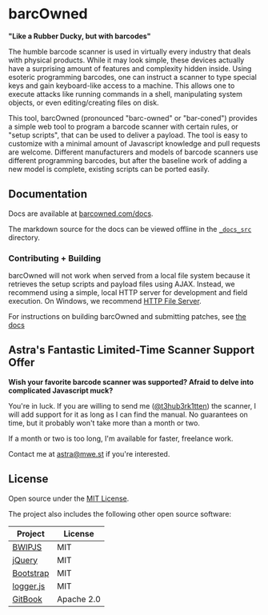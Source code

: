 # barcOwned

**"Like a Rubber Ducky, but with barcodes"**

The humble barcode scanner is used in virtually every industry that deals with physical products. While it may look simple, these devices actually have a surprising amount of features and complexity hidden inside. Using esoteric programming barcodes, one can instruct a scanner to type special keys and gain keyboard-like access to a machine. This allows one to execute attacks like running commands in a shell, manipulating system objects, or even editing/creating files on disk.

This tool, barcOwned (pronounced "barc-owned" or "bar-coned") provides a simple web tool to program a barcode scanner with certain rules, or "setup scripts", that can be used to deliver a payload. The tool is easy to customize with a minimal amount of Javascript knowledge and pull requests are welcome. Different manufacturers and models of barcode scanners use different programming barcodes, but after the baseline work of adding a new model is complete, existing scripts can be ported easily.

## Documentation

Docs are available at [barcowned.com/docs](https://barcowned.com/docs).

The markdown source for the docs can be viewed offline in the [`_docs_src`](_docs_src) directory.

### Contributing + Building

barcOwned will not work when served from a local file system because it retrieves the setup scripts and payload files using AJAX. Instead, we recommend using a simple, local HTTP server for development and field execution. On Windows, we recommend [HTTP File Server](http://www.rejetto.com/hfs/).

For instructions on building barcOwned and submitting patches, see [the docs](https://barcowned.com/docs/contributing/readme.html)

## Astra's Fantastic Limited-Time Scanner Support Offer

**Wish your favorite barcode scanner was supported? Afraid to delve into complicated Javascript muck?**

You're in luck. If you are willing to send me ([@t3hub3rk1tten](https://github.com/T3hUb3rK1tten)) the scanner, I will add support for it as long as I can find the manual. No guarantees on time, but it probably won't take more than a month or two.

If a month or two is too long, I'm available for faster, freelance work.

Contact me at [astra@mwe.st](mailto:astra@mwe.st) if you're interested.

## License

Open source under the [MIT License](license.md).

The project also includes the following other open source software:

|                           Project                        |    License   |
|                               -                          |       -      |
|      [BWIPJS](https://github.com/metafloor/bwip-js)      |      MIT     |
|         [jQuery](https://github.com/jquery/jquery)       |      MIT     |
|       [Bootstrap](https://github.com/twbs/bootstrap)     |      MIT     |
|   [logger.js](https://github.com/jonnyreeves/js-logger)  |      MIT     |
|      [GitBook](https://github.com/GitbookIO/gitbook)     |  Apache 2.0  |
